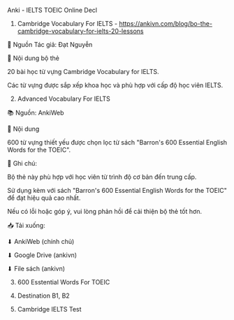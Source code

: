 Anki - IELTS TOEIC Online Decl 
1. Cambridge Vocabulary For IELTS - https://ankivn.com/blog/bo-the-cambridge-vocabulary-for-ielts-20-lessons

📖 Nguồn
Tác giả: Đạt Nguyễn

📝 Nội dung bộ thẻ

20 bài học từ vựng Cambridge Vocabulary for IELTS.

Các từ vựng được sắp xếp khoa học và phù hợp với cấp độ học viên IELTS.

2. Advanced Vocabulary For IELTS

📚 Nguồn: AnkiWeb

📝 Nội dung

600 từ vựng thiết yếu được chọn lọc từ sách "Barron's 600 Essential English Words for the TOEIC".

💬 Ghi chú:

Bộ thẻ này phù hợp với học viên từ trình độ cơ bản đến trung cấp.

Sử dụng kèm với sách "Barron's 600 Essential English Words for the TOEIC" để đạt hiệu quả cao nhất.

Nếu có lỗi hoặc góp ý, vui lòng phản hồi để cải thiện bộ thẻ tốt hơn.

📥 Tải xuống:

⬇ AnkiWeb (chính chủ)

⬇ Google Drive (ankivn)

⬇ File sách (ankivn)

3. 600 Esstential Words For TOEIC

4. Destination B1, B2

5. Cambridge IELTS Test  
